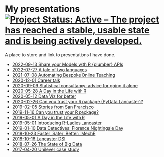 # My presentations [![Project Status: Active – The project has reached a stable, usable state and is being actively developed.](https://www.repostatus.org/badges/latest/active.svg)](https://www.repostatus.org/#active)

A place to store and link to presentations I have done.
* [2022-09-13 Share your Models with R {plumber} APIs
](https://statsrhian.github.io/presentations/2022-09-plumber/2022-09-plumber.html)
* [2022-07-27 A tale of two languages](https://statsrhian.github.io/presentations/2022-07-27-tale-of-two-languages/2022-07-27-tale-two-languages.pdf)
* [2021-07-08 Automating Bespoke Online Teaching](https://statsrhian.github.io/presentations/2021-07-08-automating-bespoke-online-teaching/2021-07-08-automating-bespoke-online-teaching.html#1)
* [2020-12-01 Career talk](https://statsrhian.github.io/presentations/2020-12-01-career-talk/2020-12-01-career-talk.html#1)
* [2020-09-09 Statistical consultancy: advice for going it alone](https://github.com/statsrhian/presentations/blob/main/2020-09-09-rss-statistical-consultancy/notes.md)
* [2020-05-28 A Day in the Life with R](https://statsrhian.github.io/presentations/2020-05-28-day-in-the-life-barclays/day-in-the-life.html#1)
* [2020-05-12 Data Viz for better](https://statsrhian.github.io/presentations/2020-07-01-data-viz-for-better/2020-05-12-florence-and-data-viz.html#1)
* [2020-02-26 Can you trust your R package (PyData Lancaster)?](https://statsrhian.github.io/presentations/2019-11-16-trust-your-pkg/2019-11-16-trust-your-pkg.html#1)
* [2019-02-05 Stories from San Francisco](https://rladies.github.io/meetup-presentations_lancaster/2020-02-05-rmarkdown/rstudio_conf/rstudio_conf.html#1)
* [2019-11-16 Can you trust your R package?](https://statsrhian.github.io/presentations/2019-11-16-trust-your-pkg/2019-11-16-trust-your-pkg.html#1)
* [2019-05-01 A Day in the Life with R](https://statsrhian.github.io/presentations/2019-05-01-day-in-the-life/day-in-the-life.html#1)
* [2019-05-01 Introducing R-Ladies Lancaster](https://statsrhian.github.io/presentations/2019-05-01-introducing-rladies-lancaster/introducing-rladies-lancaster.html#1)
* [2019-01-10 Data Detectives: Florence Nightingale Day](https://statsrhian.github.io/presentations/2019-01-10-data-detective/2019-01-10-data-detective.html#1)
* [2018-10-23 Faster, Safer, Better: IMechE](https://statsrhian.github.io/presentations/2018-10-23-mind-the-gap-iMechE/2018-10-23-mind-the-gap-iMechE.html#1)
* [2018-10-16 Lancaster DSI](https://statsrhian.github.io/presentations/2018-10-16-lancaster-dsi/2018-10-16-lancaster-dsi.html#1)
* [2018-07-26 The State of Big Data](https://statsrhian.github.io/presentations/2018-07-26-the-state-of-big-data/the-state-of-big-data.html#1)
* [2017-04-20 Unilever case study](https://statsrhian.github.io/presentations/2017-04-20-unilever-case-study/2017-04-20-unilever-case-study#1)




